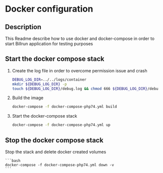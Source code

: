 # Docker configuration

## Description

This Readme describe how to use docker and docker-compose  in order to start Billrun application for testing purposes

## Start the docker compose stack

1. Create the log file in order to overcome permission issue and crash

    ```bash
    DEBUG_LOG_DIR=../../logs/container
    mkdir ${DEBUG_LOG_DIR} -p
    touch ${DEBUG_LOG_DIR}/debug.log && chmod 666 ${DEBUG_LOG_DIR}/debug.log
    ```

1. Build the image

    ```bash
    docker-compose -f docker-compose-php74.yml build
    ```

1. Start the docker-compose stack

    ```bash
    docker-compose -f docker-compose-php74.yml up
    ```

## Stop the docker compose stack

Stop the stack and delete docker created volumes

    ```bash
    docker-compose -f docker-compose-php74.yml down -v
    ```